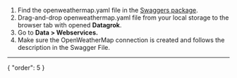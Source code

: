 1. Find the openweathermap.yaml file in the [Swaggers package](<https://github.com/datagrok-ai/public/tree/master/packages/Swaggers>).
2. Drag-and-drop openweathermap.yaml file from your local storage to the browser tab with opened **Datagrok**.
3. Go to **Data > Webservices.**
4. Make sure the OpenWeatherMap connection is created and follows the description in the Swagger File.
---
{
  "order": 5
}